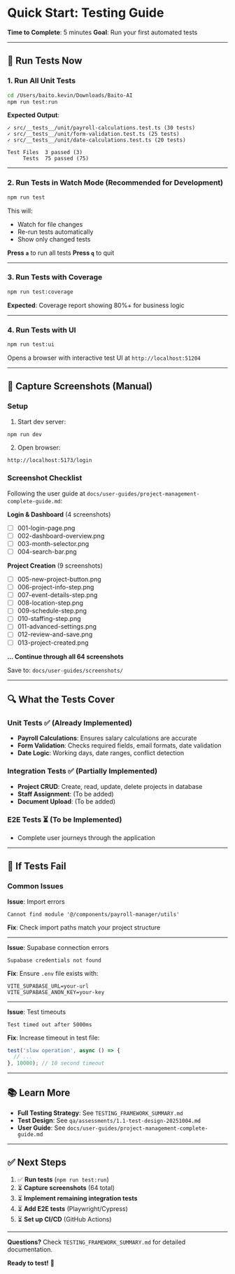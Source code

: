 # Quick Start: Testing Guide

**Time to Complete**: 5 minutes
**Goal**: Run your first automated tests

---

## 🚀 Run Tests Now

### 1. Run All Unit Tests
```bash
cd /Users/baito.kevin/Downloads/Baito-AI
npm run test:run
```

**Expected Output**:
```
✓ src/__tests__/unit/payroll-calculations.test.ts (30 tests)
✓ src/__tests__/unit/form-validation.test.ts (25 tests)
✓ src/__tests__/unit/date-calculations.test.ts (20 tests)

Test Files  3 passed (3)
     Tests  75 passed (75)
```

---

### 2. Run Tests in Watch Mode (Recommended for Development)
```bash
npm run test
```

This will:
- Watch for file changes
- Re-run tests automatically
- Show only changed tests

**Press `a`** to run all tests
**Press `q`** to quit

---

### 3. Run Tests with Coverage
```bash
npm run test:coverage
```

**Expected**: Coverage report showing 80%+ for business logic

---

### 4. Run Tests with UI
```bash
npm run test:ui
```

Opens a browser with interactive test UI at `http://localhost:51204`

---

## 📸 Capture Screenshots (Manual)

### Setup
1. Start dev server:
```bash
npm run dev
```

2. Open browser:
```
http://localhost:5173/login
```

### Screenshot Checklist

Following the user guide at `docs/user-guides/project-management-complete-guide.md`:

**Login & Dashboard** (4 screenshots)
- [ ] 001-login-page.png
- [ ] 002-dashboard-overview.png
- [ ] 003-month-selector.png
- [ ] 004-search-bar.png

**Project Creation** (9 screenshots)
- [ ] 005-new-project-button.png
- [ ] 006-project-info-step.png
- [ ] 007-event-details-step.png
- [ ] 008-location-step.png
- [ ] 009-schedule-step.png
- [ ] 010-staffing-step.png
- [ ] 011-advanced-settings.png
- [ ] 012-review-and-save.png
- [ ] 013-project-created.png

**... Continue through all 64 screenshots**

Save to: `docs/user-guides/screenshots/`

---

## 🔍 What the Tests Cover

### Unit Tests ✅ (Already Implemented)
- **Payroll Calculations**: Ensures salary calculations are accurate
- **Form Validation**: Checks required fields, email formats, date validation
- **Date Logic**: Working days, date ranges, conflict detection

### Integration Tests ✅ (Partially Implemented)
- **Project CRUD**: Create, read, update, delete projects in database
- **Staff Assignment**: (To be added)
- **Document Upload**: (To be added)

### E2E Tests ⏳ (To be Implemented)
- Complete user journeys through the application

---

## 🐛 If Tests Fail

### Common Issues

**Issue**: Import errors
```
Cannot find module '@/components/payroll-manager/utils'
```

**Fix**: Check import paths match your project structure

---

**Issue**: Supabase connection errors
```
Supabase credentials not found
```

**Fix**: Ensure `.env` file exists with:
```
VITE_SUPABASE_URL=your-url
VITE_SUPABASE_ANON_KEY=your-key
```

---

**Issue**: Test timeouts
```
Test timed out after 5000ms
```

**Fix**: Increase timeout in test file:
```typescript
test('slow operation', async () => {
  // ...
}, 10000); // 10 second timeout
```

---

## 📚 Learn More

- **Full Testing Strategy**: See `TESTING_FRAMEWORK_SUMMARY.md`
- **Test Design**: See `qa/assessments/1.1-test-design-20251004.md`
- **User Guide**: See `docs/user-guides/project-management-complete-guide.md`

---

## ✅ Next Steps

1. ✅ **Run tests** (`npm run test:run`)
2. ⏳ **Capture screenshots** (64 total)
3. ⏳ **Implement remaining integration tests**
4. ⏳ **Add E2E tests** (Playwright/Cypress)
5. ⏳ **Set up CI/CD** (GitHub Actions)

---

**Questions?** Check `TESTING_FRAMEWORK_SUMMARY.md` for detailed documentation.

**Ready to test!** 🎯
